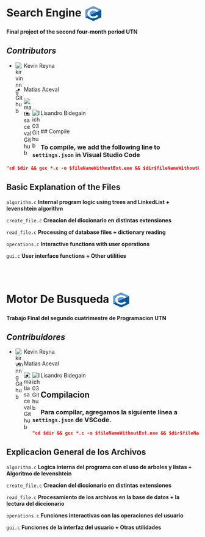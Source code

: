 
# Search Engine  <img align="center" alt="Fer-C" height="40" width="50" src="https://raw.githubusercontent.com/devicons/devicon/master/icons/c/c-original.svg">

**Final project of the second four-month period UTN**

## _Contributors_

* Kevin Reyna
  <a href="https://github.com/kirvinnng">
    <img align="left" alt="kirvinnng Github" width="22px"
      src="https://cdn.jsdelivr.net/npm/simple-icons@v3/icons/github.svg" />
  </a>
  
  <br/>
* Matias Aceval 
 <a href="https://github.com/matiasaceval">
    <img align="left" alt="matiasaceval Github" width="22px"
      src="https://cdn.jsdelivr.net/npm/simple-icons@v3/icons/github.svg" />
  </a>
  <br/>
  
* Lisandro Bidegain
  <a href="https://github.com/lich03">
    <img align="left" alt="lich03 Github" width="22px"
      src="https://cdn.jsdelivr.net/npm/simple-icons@v3/icons/github.svg" />
  </a>
<br />
## Compile

### To compile, we add the following line to `settings.json` in Visual Studio Code
```json
"cd $dir && gcc *.c -o $fileNameWithoutExt.exe && $dir$fileNameWithoutExt.exe"
```

## Basic Explanation of the Files
```algorithm.c```
**Internal program logic using trees and LinkedList + levenshtein algorithm**

```create_file.c```
**Creacion del diccionario en distintas extensiones** 

```read_file.c```
**Processing of database files + dictionary reading** 

```operations.c```
**Interactive functions with user operations** 

```gui.c```
**User interface functions + Other utilities** 


<br /><br />

# Motor De Busqueda <img align="center" alt="Fer-C" height="40" width="50" src="https://raw.githubusercontent.com/devicons/devicon/master/icons/c/c-original.svg">

**Trabajo Final del segundo cuatrimestre de Programacion UTN**

## _Contribuidores_

* Kevin Reyna
  <a href="https://github.com/kirvinnng">
    <img align="left" alt="kirvinnng Github" width="22px"
      src="https://cdn.jsdelivr.net/npm/simple-icons@v3/icons/github.svg" />
  </a>
  
* Matias Aceval 
 <a href="https://github.com/matiasaceval">
    <img align="left" alt="matiasaceval Github" width="22px"
      src="https://cdn.jsdelivr.net/npm/simple-icons@v3/icons/github.svg" />
  </a>
  
* Lisandro Bidegain
  <a href="https://github.com/lich03">
    <img align="left" alt="lich03 Github" width="22px"
      src="https://cdn.jsdelivr.net/npm/simple-icons@v3/icons/github.svg" />
  </a>


## Compilacion

### Para compilar, agregamos la siguiente línea a `settings.json` de VSCode.
```json
"cd $dir && gcc *.c -o $fileNameWithoutExt.exe && $dir$fileNameWithoutExt.exe"
```

## Explicacion General de los Archivos 
```algorithm.c```
**Logica interna del programa con el uso de arboles y listas + Algoritmo de levenshtein** 

```create_file.c```
**Creacion del diccionario en distintas extensiones** 

```read_file.c```
**Procesamiento de los archivos en la base de datos + la lectura del diccionario** 

```operations.c```
**Funciones interactivas con las operaciones del usuario** 

```gui.c```
**Funciones de la interfaz del usuario + Otras utilidades** 

